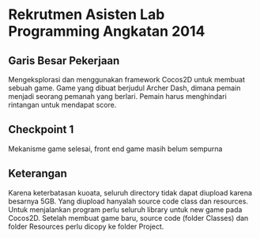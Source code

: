 # Rekrutmen Asisten Lab Programming Angkatan 2014

## Garis Besar Pekerjaan
Mengeksplorasi dan menggunakan framework Cocos2D untuk membuat sebuah game.
Game yang dibuat berjudul Archer Dash, dimana pemain menjadi seorang pemanah yang berlari.
Pemain harus menghindari rintangan untuk mendapat score.

## Checkpoint 1
Mekanisme game selesai, front end game masih belum sempurna

## Keterangan
Karena keterbatasan kuoata, seluruh directory tidak dapat diupload karena besarnya 5GB.
Yang diupload hanyalah source code class dan resources.
Untuk menjalankan program perlu seluruh library untuk new game pada Cocos2D.
Setelah membuat game baru, source code (folder Classes) dan folder Resources perlu dicopy ke folder Project.

